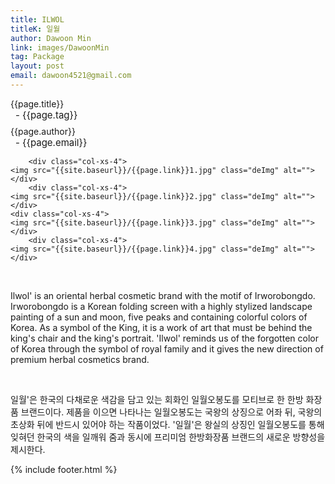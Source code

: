 ```yaml
---
title: ILWOL
titleK: 일월
author: Dawoon Min
link: images/DawoonMin
tag: Package
layout: post
email: dawoon4521@gmail.com
---	
```


<div class="container">

<div class="deDep">
{{page.title}}<br>
<p style="font-size:15px; margin:0px; padding:0px 0px 0px 8px; margin:0px 0px 8px 0px;">- {{page.tag}}</p>
{{page.author}}<br>
<p style="font-size:15px; margin:0px; padding:0px 0px 0px 8px;">- {{page.email}}</p>
</div>


<div class="row" class="imgcolor">
	
		<div class="col-xs-4">
	<img src="{{site.baseurl}}/{{page.link}}1.jpg" class="deImg" alt=""></div>
		<div class="col-xs-4">
	<img src="{{site.baseurl}}/{{page.link}}2.jpg" class="deImg" alt=""></div>
	<div class="col-xs-4">
	<img src="{{site.baseurl}}/{{page.link}}3.jpg" class="deImg" alt=""></div>
		<div class="col-xs-4">
	<img src="{{site.baseurl}}/{{page.link}}4.jpg" class="deImg" alt=""></div>
	
</div>
<br>

<div class="det lato">



Ilwol' is an oriental herbal cosmetic brand with the motif of Irworobongdo. Irworobongdo is a Korean folding screen with a highly stylized landscape painting of a sun and moon, five peaks and containing colorful colors of Korea. As a symbol of the King, it is a work of art that must be behind the king's chair and the king's portrait. 'Ilwol' reminds us of the forgotten color of Korea through the symbol of royal family and it gives the new direction of premium herbal cosmetics brand.



</div>

<br>

<div class="noto">

일월'은 한국의 다채로운 색감을 담고 있는 회화인 일월오봉도를 모티브로 한 한방 화장품 브랜드이다. 제품을 이으면 나타나는 일월오봉도는 국왕의 상징으로 어좌 뒤, 국왕의 초상화 뒤에 반드시 있어야 하는 작품이었다. 
'일월'은 왕실의 상징인 일월오봉도를 통해 잊혀던 한국의 색을 일깨워 줌과 동시에 프리미엄 한방화장품 브랜드의 새로운 방향성을 제시한다.


</div>
{% include footer.html %} 